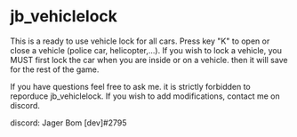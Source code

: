 # jb_vehiclelock
This is a ready to use vehicle lock for all cars. Press key "K" to open or close a vehicle (police car, helicopter,...). If you wish to lock a vehicle, you MUST first lock the car when you are inside or on a vehicle. then it will save for the rest of the game.

If you have questions feel free to ask me. 
it is strictly forbidden to reporduce jb_vehiclelock. If you wish to add modifications, contact me on discord.


discord: Jager Bom [dev]#2795
